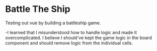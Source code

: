 # Battle The Ship

Testing out vue by building a battleship game.

-I learned that I misunderstood how to handle logic and made it overcomplicated. I believe I should've kept the game logic in the board component and should remove logic from the individual cells.

